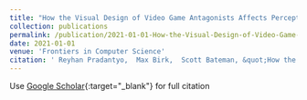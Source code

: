 ```yaml
---
title: "How the Visual Design of Video Game Antagonists Affects Perception of Morality"
collection: publications
permalink: /publication/2021-01-01-How-the-Visual-Design-of-Video-Game-Antagonists-Affects-Perception-of-Morality
date: 2021-01-01
venue: 'Frontiers in Computer Science'
citation: ' Reyhan Pradantyo,  Max Birk,  Scott Bateman, &quot;How the Visual Design of Video Game Antagonists Affects Perception of Morality.&quot; Frontiers in Computer Science, 2021.'
---
```

Use [Google Scholar](https://scholar.google.com/scholar?q=How+the+Visual+Design+of+Video+Game+Antagonists+Affects+Perception+of+Morality){:target="_blank"} for full citation